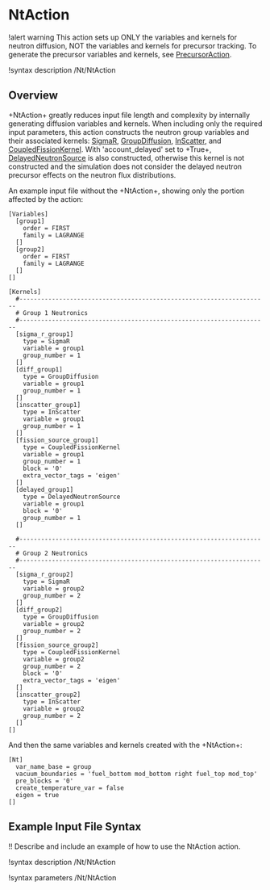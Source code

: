 # NtAction

!alert warning
This action sets up ONLY the variables and kernels for neutron diffusion, NOT the variables and kernels for precursor tracking. 
To generate the precursor variables and kernels, see [PrecursorAction](PrecursorAction.md).

!syntax description /Nt/NtAction

## Overview

+NtAction+ greatly reduces input file length and complexity by internally generating diffusion variables and kernels.
When including only the required input parameters, this action constructs the neutron group variables and their associated kernels:
[SigmaR](SigmaR.md), [GroupDiffusion](GroupDiffusion.md), [InScatter](InScatter.md), and [CoupledFissionKernel](CoupledFissionKernel.md).
With 'account_delayed' set to +True+, [DelayedNeutronSource](DelayedNeutronSource.md) is also constructed, otherwise this kernel is not constructed and the simulation does not consider the delayed neutron precursor effects on the neutron flux distributions.

An example input file without the +NtAction+, showing only the portion affected by the action:

```language=text
[Variables]
  [group1]
    order = FIRST
    family = LAGRANGE
  []
  [group2]
    order = FIRST
    family = LAGRANGE
  []
[]

[Kernels]
  #---------------------------------------------------------------------
  # Group 1 Neutronics
  #---------------------------------------------------------------------
  [sigma_r_group1]
    type = SigmaR
    variable = group1
    group_number = 1
  []
  [diff_group1]
    type = GroupDiffusion
    variable = group1
    group_number = 1
  []
  [inscatter_group1]
    type = InScatter
    variable = group1
    group_number = 1
  []
  [fission_source_group1]
    type = CoupledFissionKernel
    variable = group1
    group_number = 1
    block = '0'
    extra_vector_tags = 'eigen'
  []
  [delayed_group1]
    type = DelayedNeutronSource
    variable = group1
    block = '0'
    group_number = 1
  []

  #---------------------------------------------------------------------
  # Group 2 Neutronics
  #---------------------------------------------------------------------
  [sigma_r_group2]
    type = SigmaR
    variable = group2
    group_number = 2
  []
  [diff_group2]
    type = GroupDiffusion
    variable = group2
    group_number = 2
  []
  [fission_source_group2]
    type = CoupledFissionKernel
    variable = group2
    group_number = 2
    block = '0'
    extra_vector_tags = 'eigen'
  []
  [inscatter_group2]
    type = InScatter
    variable = group2
    group_number = 2
  []
[]
```

And then the same variables and kernels created with the +NtAction+: 

```language=text
[Nt]
  var_name_base = group
  vacuum_boundaries = 'fuel_bottom mod_bottom right fuel_top mod_top'
  pre_blocks = '0'
  create_temperature_var = false
  eigen = true
[]
```

## Example Input File Syntax

!! Describe and include an example of how to use the NtAction action.

!syntax description /Nt/NtAction

!syntax parameters /Nt/NtAction
